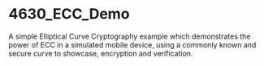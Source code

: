 # 4630_ECC_Demo
A simple Elliptical Curve Cryptography example which demonstrates the power of ECC in a simulated mobile device, using a commonly known and secure curve to showcase, encryption and verification.
